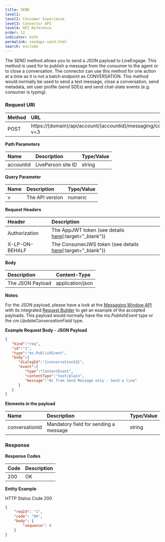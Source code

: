 ```yaml
---
title: SEND
level1:
level2: Consumer Experience
level3: Connector API
level4: API Reference
order: 12
indicator: both
permalink: sendapi-send.html
search: exclude
---
```


The SEND method allows you to send a JSON payload to LiveEngage. This method is used for to publish a message from the consumer to the agent or to close a conversation. The connector can use this method for one action at a time as it is not a batch endpoint as CONVERSATION. This method would normally be used to send a text message, close a conversation, send metadata, set user profile (send SDEs) and send chat-state events (e.g. consumer is typing).

### Request URI

| Method | URL  |
| :--- | :--- |
| POST | https://{domain}/api/account/{accountid}/messaging/consumer/conversation/send?v=3 |


**Path Parameters**

| Name  | Description | Type/Value |
| :--- | :--- | :--- |
| accountid | LivePerson site ID | string |

**Query Parameter**

| Name  | Description | Type/Value |
| :--- | :--- | :--- |
| v | The API version | numeric |  

**Request Headers**

| Header | Description |
| :--- | :--- |
| Authorization | The AppJWT token (see details [here](Create_AppJWT.html){:target="_blank"}) |
| X-LP-ON-BEHALF | The ConsumerJWS token (see details [here](Create_ConsumerJWS.html){:target="_blank"}) |

**Body**

| Description | Content-Type |
| :--- | :--- |
| The JSON Payload | application/json |

**Notes**:

For the JSON payload, please have a look at the [Messaging Window API](https://developers.liveperson.com/consumer-int-overview.html) with its integrated [Request Builder](https://developers.liveperson.com/consumer-int-msg-reqs.html) to get an example of the accepted payloads. This payload would normally have the _ms.PublishEvent_ type or the _cm.UpdateConversationField_ type.

**Example Request Body - JSON Payload**

```json
{  
   "kind":"req",
   "id":"1",
   "type":"ms.PublishEvent",
   "body":{  
      "dialogId":"{conversationId}",
      "event":{  
         "type":"ContentEvent",
         "contentType":"text/plain",
         "message":"Hi from Send Message only - Send a line"
      }
   }
}
```

**Elements in the payload**

| Name  | Description | Type/Value |
| :--- | :--- | :--- |
| conversationId | Mandatory field for sending a message | string |

### Response

**Response Codes**

| Code | Description |
| :--- | :--- |
| 200 | OK |


**Entity Example**

HTTP Status Code 200

```json
{
    "reqId": "1",
    "code": "OK",
    "body": {
        "sequence": 0
    }
}
```
